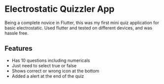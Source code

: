 # Electrostatic Quizzler App
Being a complete novice in Flutter, this was my first mini quiz application for basic electrostatic. Used flutter and tested on different devices, and was hassle free. 

## Features
* Has 10 questions including numericals
* Just need to select true or false
* Shows correct or wrong icon at the bottom
* Added a alert at the end of the quiz

